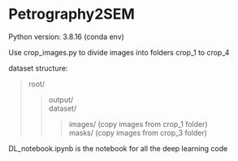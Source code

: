 # Petrography2SEM

Python version: 3.8.16 (conda env) <br />

Use crop_images.py to divide images into folders crop_1 to crop_4 <br />

dataset structure: <br />

>root/ <br />
>>output/ <br />
>>dataset/ <br />
>>>images/ (copy images from crop_1 folder) <br />
>>>masks/ (copy images from crop_3 folder) <br />
  
  
DL_notebook.ipynb is the notebook for all the deep learning code 
